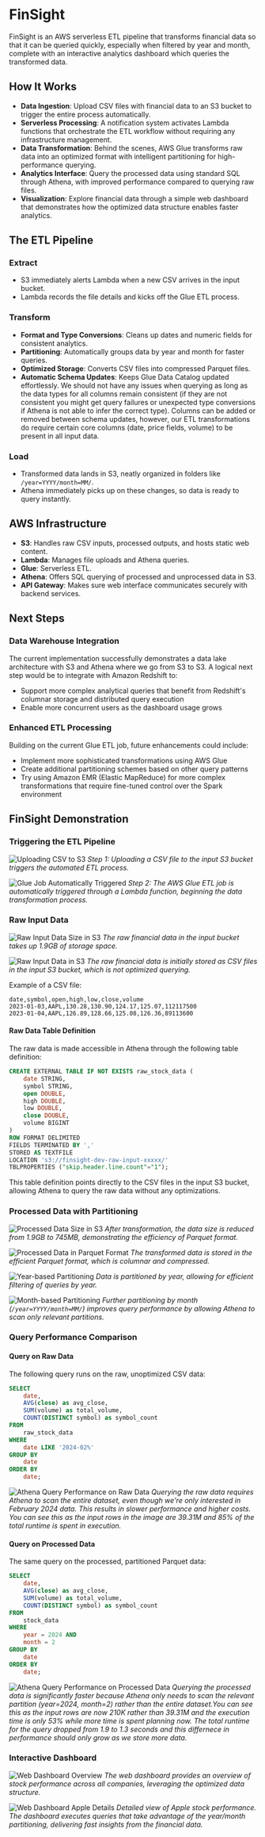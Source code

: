 # FinSight

FinSight is an AWS serverless ETL pipeline that transforms financial data so that it can be queried quickly, especially when filtered by year and month, complete with an interactive analytics dashboard which queries the transformed data.

## How It Works

- **Data Ingestion**: Upload CSV files with financial data to an S3 bucket to trigger the entire process automatically.
- **Serverless Processing**: A notification system activates Lambda functions that orchestrate the ETL workflow without requiring any infrastructure management.
- **Data Transformation**: Behind the scenes, AWS Glue transforms raw data into an optimized format with intelligent partitioning for high-performance querying.
- **Analytics Interface**: Query the processed data using standard SQL through Athena, with improved performance compared to querying raw files.
- **Visualization**: Explore financial data through a simple web dashboard that demonstrates how the optimized data structure enables faster analytics.

## The ETL Pipeline

### Extract

- S3 immediately alerts Lambda when a new CSV arrives in the input bucket.
- Lambda records the file details and kicks off the Glue ETL process.

### Transform

- **Format and Type Conversions**: Cleans up dates and numeric fields for consistent analytics.
- **Partitioning**: Automatically groups data by year and month for faster queries.
- **Optimized Storage**: Converts CSV files into compressed Parquet files.
- **Automatic Schema Updates**: Keeps Glue Data Catalog updated effortlessly. We should not have any issues when querying as long as the data types for all columns remain consistent (if they are not consistent you might get query failures or unexpected type conversions if Athena is not able to infer the correct type). Columns can be added or removed between schema updates, however, our ETL transformations do require certain core columns (date, price fields, volume) to be present in all input data.

### Load

- Transformed data lands in S3, neatly organized in folders like `/year=YYYY/month=MM/`.
- Athena immediately picks up on these changes, so data is ready to query instantly.

## AWS Infrastructure

- **S3**: Handles raw CSV inputs, processed outputs, and hosts static web content.
- **Lambda**: Manages file uploads and Athena queries.
- **Glue**: Serverless ETL.
- **Athena**: Offers SQL querying of processed and unprocessed data in S3.
- **API Gateway**: Makes sure web interface communicates securely with backend services.

## Next Steps

### Data Warehouse Integration

The current implementation successfully demonstrates a data lake architecture with S3 and Athena where we go from S3 to S3. A logical next step would be to integrate with Amazon Redshift to:

- Support more complex analytical queries that benefit from Redshift's columnar storage and distributed query execution
- Enable more concurrent users as the dashboard usage grows

### Enhanced ETL Processing

Building on the current Glue ETL job, future enhancements could include:

- Implement more sophisticated transformations using AWS Glue
- Create additional partitioning schemes based on other query patterns
- Try using Amazon EMR (Elastic MapReduce) for more complex transformations that require fine-tuned control over the Spark environment

## FinSight Demonstration

### Triggering the ETL Pipeline

![Uploading CSV to S3](./assets/upload-csv.png)
_Step 1: Uploading a CSV file to the input S3 bucket triggers the automated ETL process._

![Glue Job Automatically Triggered](./assets/triggered-glue-job.png)
_Step 2: The AWS Glue ETL job is automatically triggered through a Lambda function, beginning the data transformation process._

### Raw Input Data

![Raw Input Data Size in S3](./assets/raw-input-data-size.png)
_The raw financial data in the input bucket takes up 1.9GB of storage space._

![Raw Input Data in S3](./assets/raw-input-data.png)
_The raw financial data is initially stored as CSV files in the input S3 bucket, which is not optimized querying._

Example of a CSV file:

```
date,symbol,open,high,low,close,volume
2023-01-03,AAPL,130.28,130.90,124.17,125.07,112117500
2023-01-04,AAPL,126.89,128.66,125.08,126.36,89113600
```

#### Raw Data Table Definition

The raw data is made accessible in Athena through the following table definition:

```sql
CREATE EXTERNAL TABLE IF NOT EXISTS raw_stock_data (
    date STRING,
    symbol STRING,
    open DOUBLE,
    high DOUBLE,
    low DOUBLE,
    close DOUBLE,
    volume BIGINT
)
ROW FORMAT DELIMITED
FIELDS TERMINATED BY ','
STORED AS TEXTFILE
LOCATION 's3://finsight-dev-raw-input-xxxxx/'
TBLPROPERTIES ("skip.header.line.count"="1");
```

This table definition points directly to the CSV files in the input S3 bucket, allowing Athena to query the raw data without any optimizations.

### Processed Data with Partitioning

![Processed Data Size in S3](./assets/output-data-size.png)
_After transformation, the data size is reduced from 1.9GB to 745MB, demonstrating the efficiency of Parquet format._

![Processed Data in Parquet Format](./assets/output-data-parquet.png)
_The transformed data is stored in the efficient Parquet format, which is columnar and compressed._

![Year-based Partitioning](./assets/output-data-year-filtering-in-s3.png)
_Data is partitioned by year, allowing for efficient filtering of queries by year._

![Month-based Partitioning](./assets/output-data-month-filtering-in-s3.png)
_Further partitioning by month (`/year=YYYY/month=MM/`) improves query performance by allowing Athena to scan only relevant partitions._

### Query Performance Comparison

#### Query on Raw Data

The following query runs on the raw, unoptimized CSV data:

```sql
SELECT
    date,
    AVG(close) as avg_close,
    SUM(volume) as total_volume,
    COUNT(DISTINCT symbol) as symbol_count
FROM
    raw_stock_data
WHERE
    date LIKE '2024-02%'
GROUP BY
    date
ORDER BY
    date;
```

![Athena Query Performance on Raw Data](./assets/input-data-athena-query-performance.png)
_Querying the raw data requires Athena to scan the entire dataset, even though we're only interested in February 2024 data. This results in slower performance and higher costs. You can see this as the input rows in the image are 39.31M and 85% of the total runtime is spent in execution._

#### Query on Processed Data

The same query on the processed, partitioned Parquet data:

```sql
SELECT
    date,
    AVG(close) as avg_close,
    SUM(volume) as total_volume,
    COUNT(DISTINCT symbol) as symbol_count
FROM
    stock_data
WHERE
    year = 2024 AND
    month = 2
GROUP BY
    date
ORDER BY
    date;
```

![Athena Query Performance on Processed Data](./assets/output-data-athena-query-performance.png)
_Querying the processed data is significantly faster because Athena only needs to scan the relevant partition (year=2024, month=2) rather than the entire dataset.You can see this as the input rows are now 210K rather than 39.31M and the execution time is only 53% while more time is spent planning now. The total runtime for the query dropped from 1.9 to 1.3 seconds and this differnece in performance should only grow as we store more data._

### Interactive Dashboard

![Web Dashboard Overview](./assets/web-dashboard-one.png)
_The web dashboard provides an overview of stock performance across all companies, leveraging the optimized data structure._

![Web Dashboard Apple Details](./assets/web-dashboard-two.png)
_Detailed view of Apple stock performance. The dashboard executes queries that take advantage of the year/month partitioning, delivering fast insights from the financial data._
